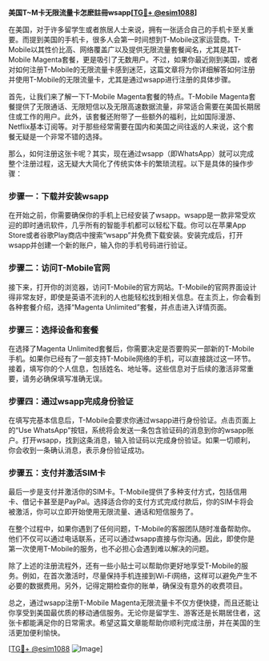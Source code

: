 **美国T~M卡无限流量卡怎麽註冊wsapp[[TG💪+ @esim1088](https://t.me/s/esim1088)]**

在美国，对于许多留学生或者旅居人士来说，拥有一张适合自己的手机卡至关重要。而提到美国的手机卡，很多人会第一时间想到T-Mobile这家运营商。T-Mobile以其性价比高、网络覆盖广以及提供无限流量套餐闻名，尤其是其T-Mobile Magenta套餐，更是吸引了无数用户。不过，如果你最近刚到美国，或者对如何注册T-Mobile的无限流量卡感到迷茫，这篇文章将为你详细解答如何注册并使用T-Mobile的无限流量卡，尤其是通过wsapp进行注册的具体步骤。

首先，让我们来了解一下T-Mobile Magenta套餐的特点。T-Mobile Magenta套餐提供了无限通话、无限短信以及无限高速数据流量，非常适合需要在美国长期居住或工作的用户。此外，该套餐还附带了一些额外的福利，比如国际漫游、Netflix基本订阅等。对于那些经常需要在国内和美国之间往返的人来说，这个套餐无疑是一个非常不错的选择。

那么，如何注册这张卡呢？其实，现在通过wsapp（即WhatsApp）就可以完成整个注册过程，这无疑大大简化了传统实体卡的繁琐流程。以下是具体的操作步骤：

### 步骤一：下载并安装wsapp

在开始之前，你需要确保你的手机上已经安装了wsapp。wsapp是一款非常受欢迎的即时通讯软件，几乎所有的智能手机都可以轻松下载。你可以在苹果App Store或者谷歌Play商店中搜索“wsapp”并免费下载安装。安装完成后，打开wsapp并创建一个新的账户，输入你的手机号码进行验证。

### 步骤二：访问T-Mobile官网

接下来，打开你的浏览器，访问T-Mobile的官方网站。T-Mobile的官网界面设计得非常友好，即使是英语不流利的人也能轻松找到相关信息。在主页上，你会看到各种套餐介绍，选择“Magenta Unlimited”套餐，并点击进入详情页面。

### 步骤三：选择设备和套餐

在选择了Magenta Unlimited套餐后，你需要决定是否要购买一部新的T-Mobile手机。如果你已经有了一部支持T-Mobile网络的手机，可以直接跳过这一环节。接着，填写你的个人信息，包括姓名、地址等。这些信息对于后续的激活非常重要，请务必确保填写准确无误。

### 步骤四：通过wsapp完成身份验证

在填写完基本信息后，T-Mobile会要求你通过wsapp进行身份验证。点击页面上的“Use WhatsApp”按钮，系统将会发送一条包含验证码的消息到你的wsapp账户。打开wsapp，找到这条消息，输入验证码以完成身份验证。如果一切顺利，你会收到一条确认消息，表示身份验证成功。

### 步骤五：支付并激活SIM卡

最后一步是支付并激活你的SIM卡。T-Mobile提供了多种支付方式，包括信用卡、借记卡甚至是PayPal。选择适合你的支付方式完成付款后，你的SIM卡将会被激活，你可以立即开始使用无限流量、通话和短信服务了。

在整个过程中，如果你遇到了任何问题，T-Mobile的客服团队随时准备帮助你。他们不仅可以通过电话联系，还可以通过wsapp直接与你沟通。因此，即使你是第一次使用T-Mobile的服务，也不必担心会遇到难以解决的问题。

除了上述的注册流程外，还有一些小贴士可以帮助你更好地享受T-Mobile的服务。例如，在首次激活时，尽量保持手机连接到Wi-Fi网络，这样可以避免产生不必要的数据费用。另外，记得定期检查你的账单，确保没有意外的收费项目。

总之，通过wsapp注册T-Mobile Magenta无限流量卡不仅方便快捷，而且还能让你享受到美国最优质的移动通信服务。无论你是留学生、游客还是长期居住者，这张卡都能满足你的日常需求。希望这篇文章能帮助你顺利完成注册，并在美国的生活更加便利愉快。

[[TG💪+ @esim1088](https://t.me/s/esim1088) ![Image](https://i.postimg.cc/4NQfJmqS/Snipaste-2025-05-13-00-14-12.png)]